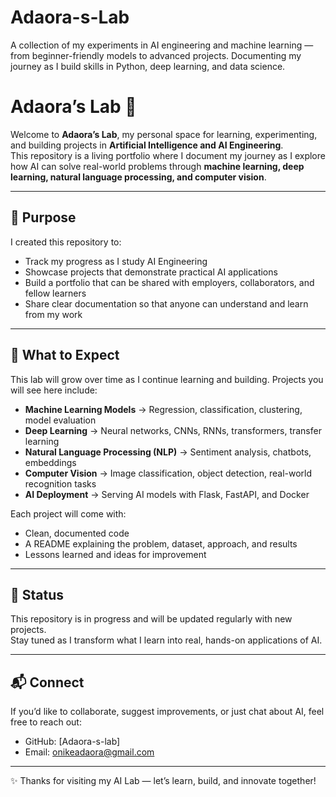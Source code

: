 # Adaora-s-Lab
A collection of my experiments in AI engineering and machine learning — from beginner-friendly models to advanced projects. Documenting my journey as I build skills in Python, deep learning, and data science.

# Adaora’s Lab 🧪

Welcome to **Adaora’s Lab**, my personal space for learning, experimenting, and building projects in **Artificial Intelligence and AI Engineering**.  
This repository is a living portfolio where I document my journey as I explore how AI can solve real-world problems through **machine learning, deep learning, natural language processing, and computer vision**.  

---

## 🌟 Purpose
I created this repository to:  
- Track my progress as I study AI Engineering  
- Showcase projects that demonstrate practical AI applications  
- Build a portfolio that can be shared with employers, collaborators, and fellow learners  
- Share clear documentation so that anyone can understand and learn from my work  

---

## 🔮 What to Expect
This lab will grow over time as I continue learning and building. Projects you will see here include:  
- **Machine Learning Models** → Regression, classification, clustering, model evaluation  
- **Deep Learning** → Neural networks, CNNs, RNNs, transformers, transfer learning  
- **Natural Language Processing (NLP)** → Sentiment analysis, chatbots, embeddings  
- **Computer Vision** → Image classification, object detection, real-world recognition tasks  
- **AI Deployment** → Serving AI models with Flask, FastAPI, and Docker  

Each project will come with:  
- Clean, documented code  
- A README explaining the problem, dataset, approach, and results  
- Lessons learned and ideas for improvement  

---

## 🚀 Status
This repository is in progress and will be updated regularly with new projects.  
Stay tuned as I transform what I learn into real, hands-on applications of AI.  

---

## 📬 Connect
If you’d like to collaborate, suggest improvements, or just chat about AI, feel free to reach out:  
- GitHub: [Adaora-s-lab]  
- Email: onikeadaora@gmail.com

---

✨ Thanks for visiting my AI Lab — let’s learn, build, and innovate together!

